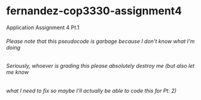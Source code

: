 # fernandez-cop3330-assignment4
Application Assignment 4 Pt.1

###### Please note that this pseudocode is garbage because I don't know what I'm doing
###### Seriously, whoever is grading this please absolutely destroy me (but also let me know
###### what I need to fix so maybe I'll actually be able to code this for Pt. 2)

